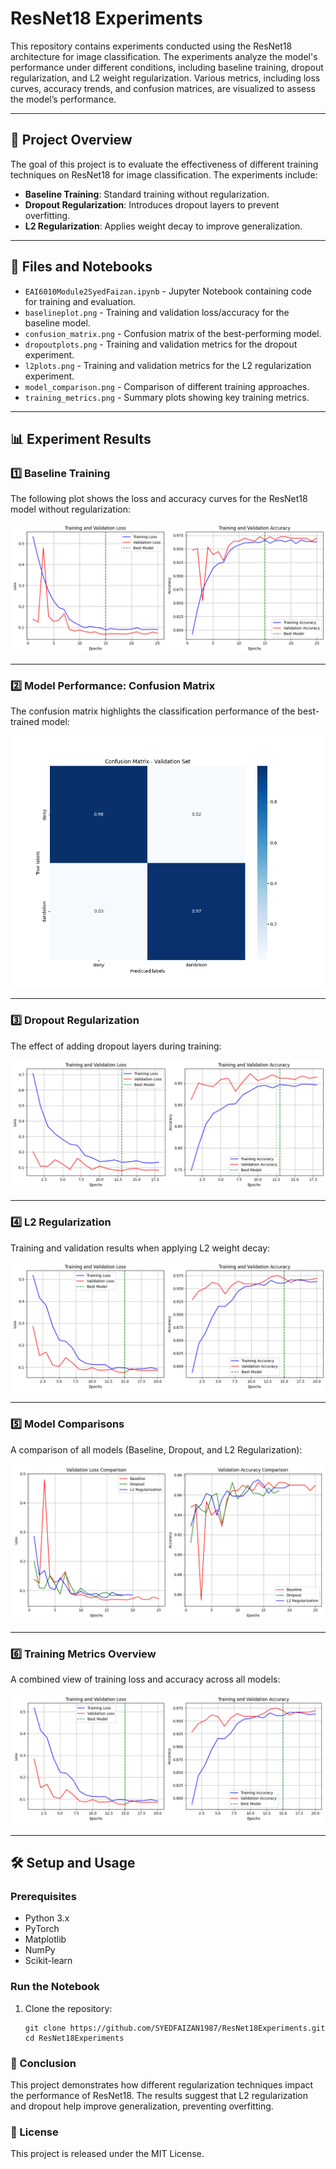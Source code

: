 # ResNet18 Experiments

This repository contains experiments conducted using the ResNet18 architecture for image classification. The experiments analyze the model's performance under different conditions, including baseline training, dropout regularization, and L2 weight regularization. Various metrics, including loss curves, accuracy trends, and confusion matrices, are visualized to assess the model’s performance.

---

## 📌 **Project Overview**
The goal of this project is to evaluate the effectiveness of different training techniques on ResNet18 for image classification. The experiments include:
- **Baseline Training**: Standard training without regularization.
- **Dropout Regularization**: Introduces dropout layers to prevent overfitting.
- **L2 Regularization**: Applies weight decay to improve generalization.

---

## 📁 **Files and Notebooks**
- `EAI6010Module2SyedFaizan.ipynb` - Jupyter Notebook containing code for training and evaluation.
- `baselineplot.png` - Training and validation loss/accuracy for the baseline model.
- `confusion_matrix.png` - Confusion matrix of the best-performing model.
- `dropoutplots.png` - Training and validation metrics for the dropout experiment.
- `l2plots.png` - Training and validation metrics for the L2 regularization experiment.
- `model_comparison.png` - Comparison of different training approaches.
- `training_metrics.png` - Summary plots showing key training metrics.

---

## 📊 **Experiment Results**
### **1️⃣ Baseline Training**
The following plot shows the loss and accuracy curves for the ResNet18 model without regularization:

![Baseline Training Metrics](https://github.com/SYEDFAIZAN1987/ResNet18Experiments/blob/main/baselineplot.png)

---

### **2️⃣ Model Performance: Confusion Matrix**
The confusion matrix highlights the classification performance of the best-trained model:

![Confusion Matrix](https://github.com/SYEDFAIZAN1987/ResNet18Experiments/blob/main/confusion_matrix.png)

---

### **3️⃣ Dropout Regularization**
The effect of adding dropout layers during training:

![Dropout Training Metrics](https://github.com/SYEDFAIZAN1987/ResNet18Experiments/blob/main/dropoutplots.png)

---

### **4️⃣ L2 Regularization**
Training and validation results when applying L2 weight decay:

![L2 Regularization Training Metrics](https://github.com/SYEDFAIZAN1987/ResNet18Experiments/blob/main/l2plots.png)

---

### **5️⃣ Model Comparisons**
A comparison of all models (Baseline, Dropout, and L2 Regularization):

![Model Comparison](https://github.com/SYEDFAIZAN1987/ResNet18Experiments/blob/main/model_comparison.png)

---

### **6️⃣ Training Metrics Overview**
A combined view of training loss and accuracy across all models:

![Training Metrics](https://github.com/SYEDFAIZAN1987/ResNet18Experiments/blob/main/training_metrics.png)

---

## 🛠 **Setup and Usage**
### **Prerequisites**
- Python 3.x
- PyTorch
- Matplotlib
- NumPy
- Scikit-learn

### **Run the Notebook**
1. Clone the repository:
   ```
   git clone https://github.com/SYEDFAIZAN1987/ResNet18Experiments.git
   cd ResNet18Experiments
   ```

### 📌 Conclusion
This project demonstrates how different regularization techniques impact the performance of ResNet18. The results suggest that L2 regularization and dropout help improve generalization, preventing overfitting.

### 📜 License
This project is released under the MIT License.
